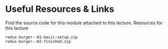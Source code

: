 # Useful Resources & Links

Find the source code for this module attached to this lecture.
Resources for this lecture

    redux-burger--01-basic-setup.zip
    redux-burger--02-finished.zip
